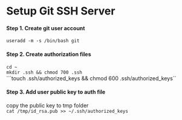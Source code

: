 # Setup Git SSH Server

#### Step 1. Create git user account
```useradd -m -s /bin/bash git```

#### Step 2. Create authorization files
```cd ~``` <br>
```mkdir .ssh && chmod 700 .ssh ``` <br>
```touch .ssh/authorized_keys && chmod 600 .ssh/authorized_keys``

#### Step 3. Add user public key to auth file
copy the public key to tmp folder <br>
```cat /tmp/id_rsa.pub >> ~/.ssh/authorized_keys```
